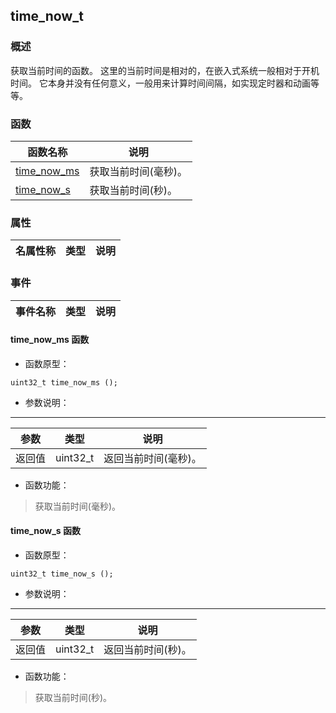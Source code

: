 ## time\_now\_t
### 概述
 获取当前时间的函数。
 这里的当前时间是相对的，在嵌入式系统一般相对于开机时间。
 它本身并没有任何意义，一般用来计算时间间隔，如实现定时器和动画等等。

### 函数
<p id="time_now_t_methods">

| 函数名称 | 说明 | 
| -------- | ------------ | 
| <a href="#time_now_t_time_now_ms">time\_now\_ms</a> | 获取当前时间(毫秒)。 |
| <a href="#time_now_t_time_now_s">time\_now\_s</a> | 获取当前时间(秒)。 |
### 属性
<p id="time_now_t_properties">

| 名属性称 | 类型 | 说明 | 
| -------- | ----- | ------------ | 
### 事件
<p id="time_now_t_events">

| 事件名称 | 类型  | 说明 | 
| -------- | ----- | ------- | 
#### time\_now\_ms 函数
* 函数原型：

```
uint32_t time_now_ms ();
```

* 参数说明：

-----------------------

| 参数 | 类型 | 说明 |
| -------- | ----- | --------- |
| 返回值 | uint32\_t | 返回当前时间(毫秒)。 |
* 函数功能：

> <p id="time_now_t_time_now_ms"> 获取当前时间(毫秒)。




#### time\_now\_s 函数
* 函数原型：

```
uint32_t time_now_s ();
```

* 参数说明：

-----------------------

| 参数 | 类型 | 说明 |
| -------- | ----- | --------- |
| 返回值 | uint32\_t | 返回当前时间(秒)。 |
* 函数功能：

> <p id="time_now_t_time_now_s"> 获取当前时间(秒)。




